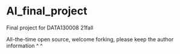 # AI_final_project
Final project for DATA130008 21fall

All-the-time open source, welcome forking, please keep the author information ^ ^
